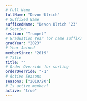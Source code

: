 ```yaml
---
# Full Name
fullName: "Devon Ulrich"
# Suffixed Name
suffixedName: "Devon Ulrich ’23"
# Section
section: "Trumpet"
# Graduation Year (or name suffix)
gradYear: "2023"
# Year Joined
memberSince: "2019"
# Title
title: ""
# Order Override for sorting
orderOverride: "-1"
# Active Seasons
seasons: ["2019/20"]
# Is active member?
active: "true"
---
```


